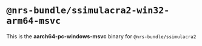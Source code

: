 # `@nrs-bundle/ssimulacra2-win32-arm64-msvc`

This is the **aarch64-pc-windows-msvc** binary for `@nrs-bundle/ssimulacra2`
